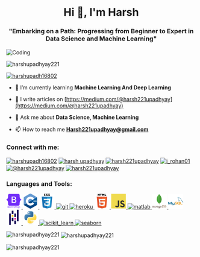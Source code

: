<h1 align="center">Hi 👋, I'm Harsh</h1>
<h3 align="center">"Embarking on a Path: Progressing from Beginner to Expert in Data Science and Machine Learning"</h3>   
<img align="center" alt="Coding" width="1000" height = "500" src="https://assets.zyrosite.com/Aq20eV79zLfpXV6b/data-science-2-mP4XPq0y3wUKory9.gif"> 

<p align="left"> <img src="https://komarev.com/ghpvc/?username=harshupadhyay221&label=Profile%20views&color=0e75b6&style=flat" alt="harshupadhyay221" /> </p>

<p align="left"> <a href="https://twitter.com/harshupadh16802" target="blank"><img src="https://img.shields.io/twitter/follow/harshupadh16802?logo=twitter&style=for-the-badge" alt="harshupadh16802" /></a> </p>

- 🌱 I’m currently learning **Machine Learning And Deep Learning**

- 📝 I write articles on [https://medium.com/@harsh221upadhyay](https://medium.com/@harsh221upadhyay)

- 💬 Ask me about **Data Science, Machine Learning**

- 📫 How to reach me **Harsh221upadhyay@gmail.com**

<h3 align="left">Connect with me:</h3>
<p align="left"> 
<a href="https://twitter.com/harshupadh16802" target="blank"><img align="center" src="https://raw.githubusercontent.com/rahuldkjain/github-profile-readme-generator/master/src/images/icons/Social/twitter.svg" alt="harshupadh16802" height="30" width="40" /></a>
<a href="https://linkedin.com/in/harsh upadhyay" target="blank"><img align="center" src="https://raw.githubusercontent.com/rahuldkjain/github-profile-readme-generator/master/src/images/icons/Social/linked-in-alt.svg" alt="harsh upadhyay" height="30" width="40" /></a>
<a href="https://kaggle.com/harsh221upadhyay" target="blank"><img align="center" src="https://raw.githubusercontent.com/rahuldkjain/github-profile-readme-generator/master/src/images/icons/Social/kaggle.svg" alt="harsh221upadhyay" height="30" width="40" /></a>
<a href="https://instagram.com/i_rohan01" target="blank"><img align="center" src="https://raw.githubusercontent.com/rahuldkjain/github-profile-readme-generator/master/src/images/icons/Social/instagram.svg" alt="i_rohan01" height="30" width="40" /></a>
<a href="https://medium.com/@harsh221upadhyay" target="blank"><img align="center" src="https://raw.githubusercontent.com/rahuldkjain/github-profile-readme-generator/master/src/images/icons/Social/medium.svg" alt="@harsh221upadhyay" height="30" width="40" /></a>
<a href="https://www.hackerrank.com/harsh221upadhyay" target="blank"><img align="center" src="https://raw.githubusercontent.com/rahuldkjain/github-profile-readme-generator/master/src/images/icons/Social/hackerrank.svg" alt="harsh221upadhyay" height="30" width="40" /></a>
</p>

<h3 align="left">Languages and Tools:</h3>
<p align="left"> <a href="https://getbootstrap.com" target="_blank" rel="noreferrer"> <img src="https://raw.githubusercontent.com/devicons/devicon/master/icons/bootstrap/bootstrap-plain-wordmark.svg" alt="bootstrap" width="40" height="40"/> </a> <a href="https://www.w3schools.com/cpp/" target="_blank" rel="noreferrer"> <img src="https://raw.githubusercontent.com/devicons/devicon/master/icons/cplusplus/cplusplus-original.svg" alt="cplusplus" width="40" height="40"/> </a> <a href="https://www.w3schools.com/css/" target="_blank" rel="noreferrer"> <img src="https://raw.githubusercontent.com/devicons/devicon/master/icons/css3/css3-original-wordmark.svg" alt="css3" width="40" height="40"/> </a> <a href="https://git-scm.com/" target="_blank" rel="noreferrer"> <img src="https://www.vectorlogo.zone/logos/git-scm/git-scm-icon.svg" alt="git" width="40" height="40"/> </a> <a href="https://heroku.com" target="_blank" rel="noreferrer"> <img src="https://www.vectorlogo.zone/logos/heroku/heroku-icon.svg" alt="heroku" width="40" height="40"/> </a> <a href="https://www.w3.org/html/" target="_blank" rel="noreferrer"> <img src="https://raw.githubusercontent.com/devicons/devicon/master/icons/html5/html5-original-wordmark.svg" alt="html5" width="40" height="40"/> </a> <a href="https://developer.mozilla.org/en-US/docs/Web/JavaScript" target="_blank" rel="noreferrer"> <img src="https://raw.githubusercontent.com/devicons/devicon/master/icons/javascript/javascript-original.svg" alt="javascript" width="40" height="40"/> </a> <a href="https://www.mathworks.com/" target="_blank" rel="noreferrer"> <img src="https://upload.wikimedia.org/wikipedia/commons/2/21/Matlab_Logo.png" alt="matlab" width="40" height="40"/> </a> <a href="https://www.mongodb.com/" target="_blank" rel="noreferrer"> <img src="https://raw.githubusercontent.com/devicons/devicon/master/icons/mongodb/mongodb-original-wordmark.svg" alt="mongodb" width="40" height="40"/> </a> <a href="https://www.mysql.com/" target="_blank" rel="noreferrer"> <img src="https://raw.githubusercontent.com/devicons/devicon/master/icons/mysql/mysql-original-wordmark.svg" alt="mysql" width="40" height="40"/> </a> <a href="https://pandas.pydata.org/" target="_blank" rel="noreferrer"> <img src="https://raw.githubusercontent.com/devicons/devicon/2ae2a900d2f041da66e950e4d48052658d850630/icons/pandas/pandas-original.svg" alt="pandas" width="40" height="40"/> </a> <a href="https://www.python.org" target="_blank" rel="noreferrer"> <img src="https://raw.githubusercontent.com/devicons/devicon/master/icons/python/python-original.svg" alt="python" width="40" height="40"/> </a> <a href="https://scikit-learn.org/" target="_blank" rel="noreferrer"> <img src="https://upload.wikimedia.org/wikipedia/commons/0/05/Scikit_learn_logo_small.svg" alt="scikit_learn" width="40" height="40"/> </a> <a href="https://seaborn.pydata.org/" target="_blank" rel="noreferrer"> <img src="https://seaborn.pydata.org/_images/logo-mark-lightbg.svg" alt="seaborn" width="40" height="40"/> </a> </p>

<p><img align="left" src="https://github-readme-stats.vercel.app/api/top-langs?username=harshupadhyay221&show_icons=true&locale=en&layout=compact" alt="harshupadhyay221" /></p>

<p>&nbsp;<img align="center" src="https://github-readme-stats.vercel.app/api?username=harshupadhyay221&show_icons=true&locale=en" alt="harshupadhyay221" /></p>

<p><img align="center" src="https://github-readme-streak-stats.herokuapp.com/?user=harshupadhyay221&" alt="harshupadhyay221" /></p>
